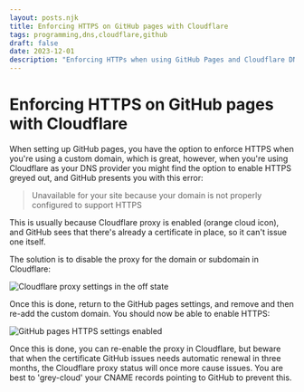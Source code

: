```yaml
---
layout: posts.njk
title: Enforcing HTTPS on GitHub pages with Cloudflare
tags: programming,dns,cloudflare,github
draft: false
date: 2023-12-01
description: "Enforcing HTTPs when using GitHub Pages and Cloudflare DNS"
---
```


# Enforcing HTTPS on GitHub pages with Cloudflare

When setting up GitHub pages, you have the option to enforce HTTPS when you're using a custom domain,
which is great, however, when you're using Cloudflare as your DNS provider you might find the option to enable
HTTPS greyed out, and GitHub presents you with this error:

> Unavailable for your site because your domain is not properly configured to support HTTPS

This is usually because Cloudflare proxy is enabled (orange cloud icon), and GitHub
sees that there's already a certificate in place, so it can't issue one itself.

The solution is to disable the proxy for the domain or subdomain in Cloudflare:

![Cloudflare proxy settings in the off state](/assets/images/posts/github-pages-with-cloudflare/cf-proxy-off.png)

Once this is done, return to the GitHub pages settings, and remove and then re-add the custom domain. You should now be able to enable HTTPS:

![GitHub pages HTTPS settings enabled](/assets/images/posts/github-pages-with-cloudflare/enforce-https.png)

Once this is done, you can re-enable the proxy in Cloudflare, but beware that when the certificate GitHub issues needs automatic renewal in three months, the Cloudflare proxy status will once more cause issues. You are best to 'grey-cloud' your CNAME records pointing to GitHub to prevent this.
